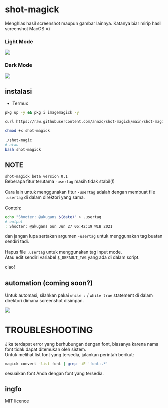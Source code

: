 # shot-magick
Menghias hasil screenshot maupun gambar lainnya.
Katanya biar mirip hasil screenshot MacOS =)
### Light Mode
<img src="https://github.com/annzc/shot-magick/raw/main/img/light-mode.png" />

### Dark Mode
<img src="https://github.com/annzc/shot-magick/raw/main/img/dark-mode.png" />

## instalasi
* Termux
```bash
pkg up -y && pkg i imagemagick -y
```
```bash
curl https://raw.githubusercontent.com/annzc/shot-magick/main/shot-magick > shot-magick
```
```bash
chmod +x shot-magick
```
```bash
./shot-magic
# atau
bash shot-magick
```

## NOTE
`shot-magick beta version 0.1`<br>
Beberapa fitur terutama `-usertag` masih tidak stabil(!)<br><br>
Cara lain untuk menggunakan fitur `-usertag` adalah dengan membuat file `.usertag` di dalam direktori yang sama.<br><br>
Contoh:<br>
```sh
echo "Shooter: @akugans $(date)" > .usertag
# output
: Shooter: @akugans Sun Jun 27 06:42:19 WIB 2021
```
dan jangan lupa sertakan argumen `-usertag` untuk menggunakan tag buatan sendiri tadi.<br><br>
Hapus file `.usertag` untuk menggunakan tag input mode.<br>
Atau edit sendiri variabel `$_DEFAULT_TAG` yang ada di dalam script.

ciao!

## automation (coming soon?)
Untuk automasi, silahkan pakai `while :` / `while true` statement di dalam direktori dimana screenshot disimpan.

<img src="https://raw.githubusercontent.com/annzc/shot-magick/main/img/automasi.png" />

# TROUBLESHOOTING
Jika terdapat error yang berhubungan dengan font,
biasanya karena nama font tidak dapat ditemukan
oleh sistem.<br>
Untuk melihat list font yang tersedia, jalankan perintah berikut:
```bash
magick convert -list font | grep -iE 'font:.*'
```
sesuaikan font Anda dengan font yang tersedia.

## ingfo
MIT licence
